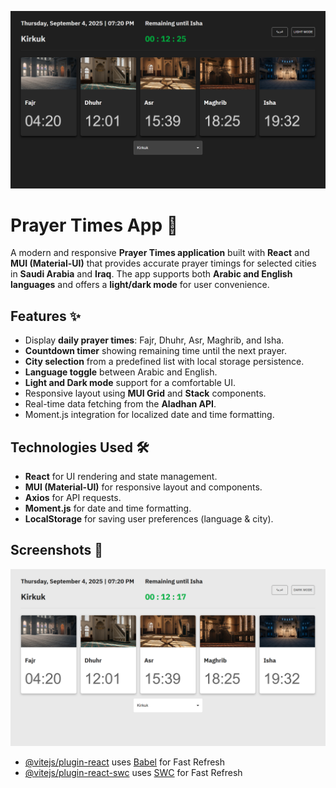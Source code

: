 ![Landing Page](<https://raw.githubusercontent.com/Muhammad-X7/prayers-timings/main/public/Screenshot%20(87).png>)


# Prayer Times App 🕌

A modern and responsive **Prayer Times application** built with **React** and **MUI (Material-UI)** that provides accurate prayer timings for selected cities in **Saudi Arabia** and **Iraq**. The app supports both **Arabic and English languages** and offers a **light/dark mode** for user convenience.

## Features ✨

- Display **daily prayer times**: Fajr, Dhuhr, Asr, Maghrib, and Isha.
- **Countdown timer** showing remaining time until the next prayer.
- **City selection** from a predefined list with local storage persistence.
- **Language toggle** between Arabic and English.
- **Light and Dark mode** support for a comfortable UI.
- Responsive layout using **MUI Grid** and **Stack** components.
- Real-time data fetching from the **Aladhan API**.
- Moment.js integration for localized date and time formatting.

## Technologies Used 🛠️

- **React** for UI rendering and state management.
- **MUI (Material-UI)** for responsive layout and components.
- **Axios** for API requests.
- **Moment.js** for date and time formatting.
- **LocalStorage** for saving user preferences (language & city).

## Screenshots 📸
![Landing Page](<https://raw.githubusercontent.com/Muhammad-X7/prayers-timings/main/public/Screenshot%20(88).png>)

- [@vitejs/plugin-react](https://github.com/vitejs/vite-plugin-react/blob/main/packages/plugin-react/README.md) uses [Babel](https://babeljs.io/) for Fast Refresh
- [@vitejs/plugin-react-swc](https://github.com/vitejs/vite-plugin-react-swc) uses [SWC](https://swc.rs/) for Fast Refresh
